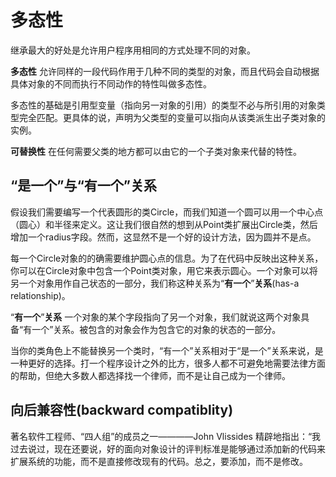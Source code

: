 # 多态性
继承最大的好处是允许用户程序用相同的方式处理不同的对象。

**多态性**  允许同样的一段代码作用于几种不同的类型的对象，而且代码会自动根据具体对象的不同而执行不同动作的特性叫做多态性。 

多态性的基础是引用型变量（指向另一对象的引用）的类型不必与所引用的对象类型完全匹配。更具体的说，声明为父类型的变量可以指向从该类派生出子类对象的实例。

**可替换性** 在任何需要父类的地方都可以由它的一个子类对象来代替的特性。

## “是一个”与“有一个”关系
假设我们需要编写一个代表圆形的类Circle，而我们知道一个圆可以用一个中心点（圆心）和半径来定义。这让我们很自然的想到从Point类扩展出Circle类，然后增加一个radius字段。然而，这显然不是一个好的设计方法，因为圆并不是点。

每一个Circle对象的的确需要维护圆心点的信息。为了在代码中反映出这种关系，你可以在Circle对象中包含一个Point类对象，用它来表示圆心。一个对象可以将另一个对象用作自己状态的一部分，我们称这种关系为“**有一个**”**关系**(has-a relationship)。

“**有一个**”**关系**  一个对象的某个字段指向了另一个对象，我们就说这两个对象具备“有一个”关系。被包含的对象会作为包含它的对象的状态的一部分。

当你的类角色上不能替换另一个类时，“有一个”关系相对于“是一个”关系来说，是一种更好的选择。打一个程序设计之外的比方，很多人都不可避免地需要法律方面的帮助，但绝大多数人都选择找一个律师，而不是让自己成为一个律师。


## 向后兼容性(backward compatiblity)

著名软件工程师、“四人组”的成员之一————John Vlissides 精辟地指出：“我过去说过，现在还要说，好的面向对象设计的评判标准是能够通过添加新的代码来扩展系统的功能，而不是直接修改现有的代码。总之，要添加，而不是修改。
